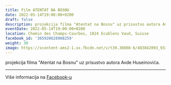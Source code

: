 ```yaml
---
title: Film ATENTAT NA BOSNU
date: 2022-05-14T19:00:00+0200
draft: false
description: projekcija filma "Atentat na Bosnu" uz prisustvo autora Avde Huseinovića.
eventDate: 2022-05-14T19:00:00+0200
location: Chemin des Champs-Courbes, 1024 Ecublens Vaud, Suisse
facebook_id: '365920628908259'
weight: 30
image: https://scontent-ams2-1.xx.fbcdn.net/v/t39.30808-6/483842093_9330013443761058_8599832410174975788_n.jpg?_nc_cat=104&ccb=1-7&_nc_sid=9e60e4&_nc_ohc=VDsJSYKlfLEQ7kNvwFzA2lE&_nc_oc=AdnyCVqPvmLn7OPK8xbGGS1gSqEpuso-iEriVQumeiDGU5BL7eGUxQo9f8iiOh6HmAo&_nc_zt=23&_nc_ht=scontent-ams2-1.xx&edm=ABTKTjYEAAAA&_nc_gid=aloz5SWVbZw2a_Kb4mrBbA&oh=00_AffHpggM4Qlw0EcsByHFrI3tKmzJNNyhDdZnPXu382diTA&oe=68E654D3
---
```


projekcija filma "Atentat na Bosnu" uz prisustvo autora Avde Huseinovića.

---

Više informacija na [Facebook-u](https://facebook.com/events/365920628908259)